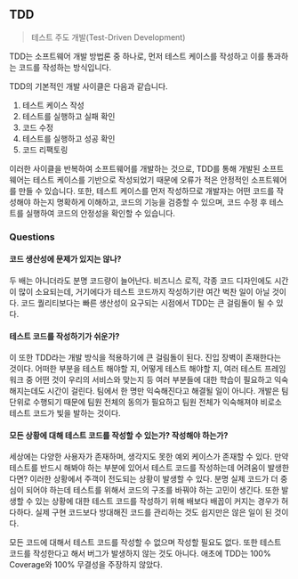## TDD

> 테스트 주도 개발(Test-Driven Development)

TDD는 소프트웨어 개발 방법론 중 하나로, 먼저 테스트 케이스를 작성하고 이를 통과하는 코드를 작성하는 방식입니다.

TDD의 기본적인 개발 사이클은 다음과 같습니다.
1. 테스트 케이스 작성
2. 테스트를 실행하고 실패 확인
3. 코드 수정
4. 테스트를 실행하고 성공 확인
5. 코드 리팩토링

이러한 사이클을 반복하여 소프트웨어를 개발하는 것으로, TDD를 통해 개발된 소프트웨어는 테스트 케이스를 기반으로 작성되었기 때문에 오류가 적은 안정적인 소프트웨어를 만들 수 있습니다. 또한, 테스트 케이스를 먼저 작성하므로 개발자는 어떤 코드를 작성해야 하는지 명확하게 이해하고, 코드의 기능을 검증할 수 있으며, 코드 수정 후 테스트를 실행하여 코드의 안정성을 확인할 수 있습니다.

### Questions

#### 코드 생산성에 문제가 있지는 않나?
두 배는 아니더라도 분명 코드량이 늘어난다. 비즈니스 로직, 각종 코드 디자인에도 시간이 많이 소요되는데, 거기에다가 테스트 코드까지 작성하기란 여간 벅찬 일이 아닐 것이다. 코드 퀄리티보다는 빠른 생산성이 요구되는 시점에서 TDD는 큰 걸림돌이 될 수 있다.

#### 테스트 코드를 작성하기가 쉬운가?
이 또한 TDD라는 개발 방식을 적용하기에 큰 걸림돌이 된다. 진입 장벽이 존재한다는 것이다. 어떠한 부분을 테스트 해야할 지, 어떻게 테스트 해야할 지, 여러 테스트 프레임워크 중 어떤 것이 우리의 서비스와 맞는지 등 여러 부분들에 대한 학습이 필요하고 익숙해지는데도 시간이 걸린다. 팀에서 한 명만 익숙해진다고 해결될 일이 아니다. 개발은 팀 단위로 수행되기 때문에 팀원 전체의 동의가 필요하고 팀원 전체가 익숙해져야 비로소 테스트 코드가 빛을 발하는 것이다.

#### 모든 상황에 대해 테스트 코드를 작성할 수 있는가? 작성해야 하는가?
세상에는 다양한 사용자가 존재하며, 생각지도 못한 예외 케이스가 존재할 수 있다. 만약 테스트를 반드시 해봐야 하는 부분에 있어서 테스트 코드를 작성하는데 어려움이 발생한다면? 이러한 상황에서 주객이 전도되는 상황이 발생할 수 있다. 분명 실제 코드가 더 중심이 되어야 하는데 테스트를 위해서 코드의 구조를 바꿔야 하는 고민이 생긴다. 또한 발생할 수 있는 상황에 대한 테스트 코드를 작성하기 위해 배보다 배꼽이 커지는 경우가 허다하다. 실제 구현 코드보다 방대해진 코드를 관리하는 것도 쉽지만은 않은 일이 된 것이다.

모든 코드에 대해서 테스트 코드를 작성할 수 없으며 작성할 필요도 없다. 또한 테스트 코드를 작성한다고 해서 버그가 발생하지 않는 것도 아니다. 애초에 TDD는 100%  Coverage와 100% 무결성을 주장하지 않았다.